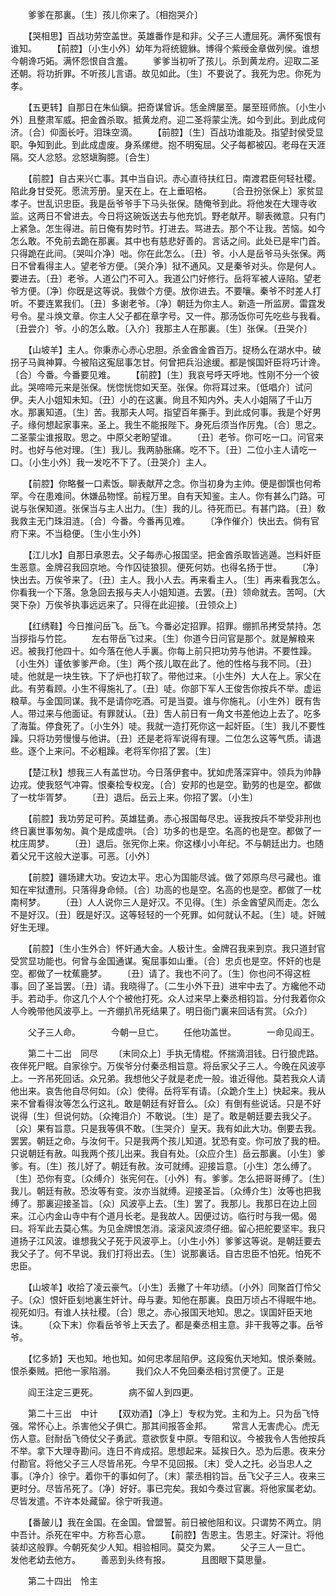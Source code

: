 <!-- { "loadSidebar": true } -->
　　爹爹在那裏。〔生〕孩儿你来了。〔相抱哭介〕 

　　【哭相思】百战功劳空盖世。英雄番作是和非。父子三人遭屈死。满怀寃恨有谁知。 
　　【前腔】〔小生小外〕幼年为将统貔貅。博得个紫绶金章做列侯。谁想今朝谗巧妬。满怀怨恨自含羞。 
　　爹爹当初听了孩儿。杀到黄龙府。迎取二圣还朝。将功折罪。不听孩儿言语。故见如此。〔生〕不要说了。我死为忠。你死为孝。 

　　【五更转】自那日在朱仙鎭。把奇谋曾诉。恁金牌屡至。屡至班师旅。〔小生小外〕且整肃军威。把金酋杀取。抵黄龙府。迎二圣将蒙尘洗。如今到此。到此成何济。〔合〕仰面长吁。泪珠空滴。 
　　【前腔】〔生〕百战功谁能及。指望封侯受显职。争知到此。到此成虚废。身系缧绁。抱不明寃屈。父子每都被囚。老母在天涯隔。交人忿怒。忿怒塡胸臆。〔合生〕 

　　【前腔】自古来兴亡事。其中当自识。赤心直待扶红日。南渡君臣何轻社稷。陷此身甘受死。愿流芳册。皇天在上。在上垂昭格。 
　　〔合丑扮张保上〕家贫显孝子。世乱识忠臣。我是岳爷爷手下马头张保。随俺爷到此。将他发在大理寺收监。这两日不曾进去。今日将这碗饭送去与他充饥。野老献芹。聊表微意。只有门上紧急。怎生得进。前日俺有势时节。打进去。骂进去。那个不让我。苦恼。如今怎么敢。不免前去跪在那裏。其中也有慈悲好善的。言话之间。此处已是牢门首。只得跪在此间。〔哭叫介净〕咄。你在此怎么。〔丑〕爷。小人是岳爷马头张保。两日不曾看得主人。望老爷方便。〔哭介净〕狱不通风。又是秦爷对头。你是何人。要进去。〔丑〕老爷。人道公门不可入。我道公门好修行。岳将军被人诬陷。望老爷方便。〔净〕你旣是这等说。我做个方便。放你进去。不要嚷。秦爷不时差人打听。不要连累我们。〔丑〕多谢老爷。〔净〕朝廷为你主人。新造一所监房。雷霆发号令。星斗焕文章。你主人父子都在章字号。又一件。那汤饭你可先吃些与我看。〔丑尝介〕爷。小的怎么敢。〔入介〕我那主人在那裏。〔生〕张保。〔丑哭介〕 

　　【山坡羊】主人。你秉赤心赤心忠胆。杀金酋金酋百万。捉杨么在湖水中。破拐子马眞神算。今被陷这寃屈事怎甘。何曾把兵沿途缓。都是悞国奸臣将巧计谗。〔合〕今番。今番要见难。 
　　【前腔】〔生〕我哀号呼天呼地。性刚不分一个彼此。哭啼啼元来是张保。恍惚恍惚如天至。张保。你将耳过来。〔低唱介〕试问伊。夫人小姐知未知。〔丑〕小的在这裏。尙且不知内外。夫人小姐隔了千山万水。那裏知道。〔生〕苦。我那夫人呵。指望百年撕手。到此成何事。我是个好男子。缘何想起家事来。圣上。我生不能报陛下。身死后须当作厉鬼。〔合〕思之。二圣蒙尘谁报取。思之。中原父老盼望谁。 
　　〔丑〕老爷。你可吃一口。问官来时。也好与他对理。〔生〕我儿。我两胁胀痛。吃不下。〔丑〕二位小主人请吃一口。〔小生小外〕我一发吃不下了。〔丑哭介〕主人。 

　　【前腔】你略餐一口素饭。聊表献芹之念。你当初身为主帅。便是御馔也何希罕。今在患难间。休嫌品物悭。前程万里。自有天知鉴。主人。你有甚么门路。可说与张保知道。张保当与主人出力。〔生〕我的儿。待死而已。有甚门路。〔丑〕敎我救主无门珠泪涟。〔合〕今番。今番再见难。 
　　〔净作催介〕快出去。倘有官府下来。不当稳便。〔生小生小外〕 

　　【江儿水】自那日承恩去。父子每赤心报国坚。把金酋杀取皆逃遁。岂料奸臣生恶意。金牌召我回京地。今作囚徒狼狈。便死何妨。也得名扬于世。 
　　〔净〕快出去。万俟爷来了。〔丑〕主人。我小人去。再来看主人。〔生〕再来看我怎么。你看我一个下落。急急回去报与夫人小姐知道。去罢。〔丑〕领命就去。苦呵。〔大哭下杂〕万俟爷执事远远来了。只得在此迎接。〔丑领众上〕 

　　【红绣鞋】今日推问岳飞。岳飞。今番必定招罪。招罪。绷抓吊拷受禁持。怎当拶指与竹笓。 
　　左右带岳飞过来。〔生〕你道今日问官是那个。就是解粮来迟。被我打他四十。如今落在他人手裏。你每上前只把功劳与他讲。不要性躁。〔小生外〕谨依爹爹严命。〔生〕两个孩儿取在此了。他的性格与我不同。〔丑〕唗。他就是一块生铁。下了炉也打软了。带他过来。〔小生外〕大人在上。家父在此。有劳看顾。小生不得施礼了。〔丑〕唗。你部下军人王俊吿你按兵不举。虚运粮草。与金国同谋。我不是请你吃酒。可是当耍。谁与你施礼。〔小生外〕旣有吿人。带过来与他面证。有罪就认。〔丑〕吿人前日有一角文书差他边上去了。吃多了海蜇。停食死了。〔小生外〕唗。我就一造打死你这一起奸臣。〔生〕我儿不要性躁。只将功劳慢慢与他讲。〔丑〕还是老将军说得有理。二位怎么这等气质。请退些。逐个上来问。不必粗躁。老将军你招了罢。〔生〕 

　　【楚江秋】想我三人有盖世功。今日落伊套中。犹如虎落深穽中。领兵为帅静边戎。使我怒气冲霄。恨秦桧专权宠。〔合〕安邦的也是空。勤劳的也是空。都做了一枕华胥梦。 
　　〔丑〕退后。岳云上来。你招了罢。〔小生〕 

　　【前腔】我功劳足可矜。英雄猛勇。赤心报国每尽忠。诬我按兵不举受非刑也终日裏世事匆匆。眞个是成虚哄。〔合〕功多的也是空。名高的也是空。都做了一枕庄周梦。 
　　〔丑〕退后。张宪你上来。你这様小小年纪。不与朝廷出力。也随着父兄干这般大逆事。可恶。〔小外〕 

　　【前腔】疆场建大功。安边太平。忠心为国能尽诚。做了郊原鸟尽弓藏也。谁知在牢狱遭刑。只落得身命倾。〔合〕功高的也是空。名高的也是空。都做了一枕南柯梦。 
　　〔丑〕人人说你三人是好汉。不见得。〔生〕杀金酋望风而走。怎么不是好汉。〔丑〕旣是好汉。这等轻轻的一个死罪。如何就认不起。〔生〕唗。奸贼好生无理。 

　　【前腔】〔生小生外合〕怀奸通大金。人极计生。金牌召我来到京。我只道封官受赏显功能也。何曾与金国通谋。寃屈事如山重。〔合〕忠贞也是空。怀奸的也是空。都做了一枕蕉鹿梦。 
　　〔丑〕请了。我也不问了。〔生〕你也问不得这桩事。回了圣旨罢。〔丑〕请。我晓得了。〔二生小外下丑〕进牢中去了。方纔他不动手。若动手。你这几个人个个被他打死。众人过来早上秦丞相钧旨。分付我着你众人今晚带他风波亭上。一齐绷扒吊死结果了。明日衙门裏来回话有赏。〔众介〕 

　　父子三人命。　　　　今朝一旦亡。 
　　任他功盖世。　　　　一命见阎王。 

　　第二十二出　同尽 
　　〔末同众上〕手执无情棍。怀揣滴泪钱。日行狼虎路。夜伴死尸眠。自家徐宁。万俟爷分付秦丞相旨意。将岳家父子三人。今晚在风波亭上。一齐吊死回话。众兄弟。我想他父子就是老虎一般。谁近得他。莫若我众人请他出来。哀吿他自尽何如。〔众〕使得。岳将军有请。〔众跪介生上〕快起来。我从来不曾看得汝等怎么行这礼。敢是朝廷有好音么。〔众〕有倒有些说话。只是不好说得〔生〕但说何妨。〔众掩泪介〕不敢说。〔生〕是了。敢是朝廷要去我父子。〔众〕果有旨意。只是我等俱不敢。〔生哭介〕皇天。我有如此大功。倒要去我。罢罢。朝廷之命。与汝何干。只是我两个孩儿知道。犹恐有变。你可放了我的杻。只说朝廷有赦。叫我两个孩儿出来。我自有处。〔众应介生〕岳云那裏。〔小生〕爹爹。有。〔生〕孩儿好了。朝廷有赦。汝可就缚。迎接旨意。〔小生〕怎么缚了。〔生〕恐你有变。〔众缚介〕张宪何在。〔小外〕有。爹爹。怎么把哥哥缚了。〔生〕我儿。朝廷有赦。恐汝等有变。汝亦当就缚。迎接圣旨。〔众缚介生〕汝等也把我缚了。那裏迎接圣旨。〔众〕风波亭上去。〔生〕罢了。我那儿。我那日在边上回来。江心内金山寺中有个道月长老。是我故人。因便过访。临行时与我一偈。偈曰。将军此去莫心焦。为见金牌恨怎消。滚滚风波须仔细。留心把舵要坚牢。我只道扬子江风波。谁想我父子死于风波亭上。〔小生小外〕爹爹这等说。是朝廷要去我父子了。何不早说。我们打将出去。〔生〕说那裏话。自古忠臣不怕死。怕死不忠臣。 

　　【山坡羊】收拾了凌云豪气。〔小生〕丢撇了十年功绩。〔小外〕同聚首仃伶父子。〔众〕恨奸臣刬地裏生奸计。母与妻。知他在那裏。良田万顷占不得眠牛地。视死如归。有谁人扶社稷。〔合〕思之。赤心报国天地知。思之。误国奸臣天地诛。 
　　〔众下末〕你看岳爷爷上天去了。都是秦丞相主意。非干我等之事。岳爷爷。 

　　【忆多娇】天也知。地也知。如何忠孝屈陷伊。这段寃仇天地知。恨杀秦贼。恨杀秦贼。把他一家陷溺。 
　　我们众人不免回秦丞相讨赏便了。正是 

　　阎王注定三更死。　　　　病不留人到四更。 

　　第二十三出　中计 
　　【双劝酒】〔净上〕专权为党。主和为上。只为岳飞恃强。常怀心上。杀害他父子俱亡。那其间报答金邦。 
　　常言人无害虎心。虎无伤人意。尀耐岳飞倚仗父子勇武。意欲恢复中原。专阻和议。今被我令人吿他按兵不举。拿下大理寺勘问。连日不肯成招。思想起来。延挨日久。恐为后患。夜来分付勘官。将他父子三人尽皆吊死。今早不见回报。〔末〕受人之托。必当忠人之事。〔净介〕徐宁。着你干的事如何了。〔末〕蒙丞相钧旨。岳飞父子三人。夜来三更时分。尽皆吊死了。〔净〕好好。事已完矣。我如今奏过官裏。将他家属老幼。尽皆发遣。不许本处藏留。徐宁听我道。 

　　【番皷儿】我在金国。在金国。曾盟誓。前日被他阻和议。只谓势不两立。阴中吾计。杀死在牢中。方称吾心意。 
　　【前腔】吿恩主。吿恩主。好深计。将他装却这般罪。今朝死矣少人知。相验相同。莫交为累。 
　　父子三人一旦亡。　　　　发他老幼去他方。 
　　善恶到头终有报。　　　　且图眼下莫思量。 

　　第二十四出　怜主 
